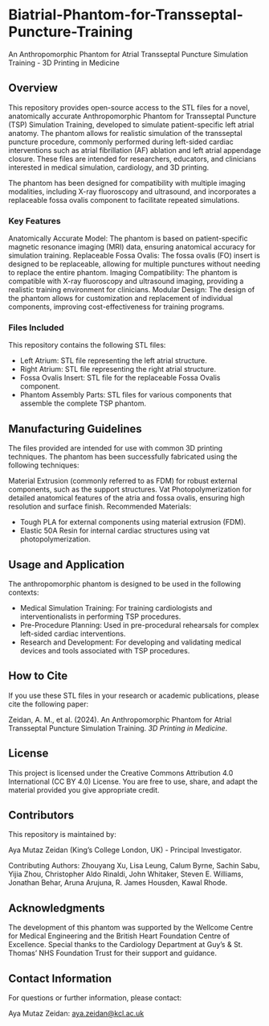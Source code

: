 # Biatrial-Phantom-for-Transseptal-Puncture-Training
An Anthropomorphic Phantom for Atrial Transseptal Puncture Simulation Training - 3D Printing in Medicine

## Overview
This repository provides open-source access to the STL files for a novel, anatomically accurate Anthropomorphic Phantom for Transseptal Puncture (TSP) Simulation Training, developed to simulate patient-specific left atrial anatomy. The phantom allows for realistic simulation of the transseptal puncture procedure, commonly performed during left-sided cardiac interventions such as atrial fibrillation (AF) ablation and left atrial appendage closure. These files are intended for researchers, educators, and clinicians interested in medical simulation, cardiology, and 3D printing.

The phantom has been designed for compatibility with multiple imaging modalities, including X-ray fluoroscopy and ultrasound, and incorporates a replaceable fossa ovalis component to facilitate repeated simulations.

### Key Features
Anatomically Accurate Model: The phantom is based on patient-specific magnetic resonance imaging (MRI) data, ensuring anatomical accuracy for simulation training.
Replaceable Fossa Ovalis: The fossa ovalis (FO) insert is designed to be replaceable, allowing for multiple punctures without needing to replace the entire phantom.
Imaging Compatibility: The phantom is compatible with X-ray fluoroscopy and ultrasound imaging, providing a realistic training environment for clinicians.
Modular Design: The design of the phantom allows for customization and replacement of individual components, improving cost-effectiveness for training programs.

### Files Included
This repository contains the following STL files:

- Left Atrium: STL file representing the left atrial structure.
- Right Atrium: STL file representing the right atrial structure.
- Fossa Ovalis Insert: STL file for the replaceable Fossa Ovalis component.
- Phantom Assembly Parts: STL files for various components that assemble the complete TSP phantom.

## Manufacturing Guidelines
The files provided are intended for use with common 3D printing techniques. The phantom has been successfully fabricated using the following techniques:

Material Extrusion (commonly referred to as FDM) for robust external components, such as the support structures.
Vat Photopolymerization for detailed anatomical features of the atria and fossa ovalis, ensuring high resolution and surface finish.
Recommended Materials:

- Tough PLA for external components using material extrusion (FDM).
- Elastic 50A Resin for internal cardiac structures using vat photopolymerization.

## Usage and Application
The anthropomorphic phantom is designed to be used in the following contexts:

- Medical Simulation Training: For training cardiologists and interventionalists in performing TSP procedures.
- Pre-Procedure Planning: Used in pre-procedural rehearsals for complex left-sided cardiac interventions.
- Research and Development: For developing and validating medical devices and tools associated with TSP procedures.

## How to Cite
If you use these STL files in your research or academic publications, please cite the following paper:

Zeidan, A. M., et al. (2024). An Anthropomorphic Phantom for Atrial Transseptal Puncture Simulation Training. _3D Printing in Medicine_.

## License
This project is licensed under the Creative Commons Attribution 4.0 International (CC BY 4.0) License. You are free to use, share, and adapt the material provided you give appropriate credit.

## Contributors
This repository is maintained by:

Aya Mutaz Zeidan (King’s College London, UK) - Principal Investigator.

Contributing Authors: Zhouyang Xu, Lisa Leung, Calum Byrne, Sachin Sabu, Yijia Zhou, Christopher Aldo Rinaldi, John Whitaker, Steven E. Williams, Jonathan Behar, Aruna Arujuna, R. James Housden, Kawal Rhode.

## Acknowledgments
The development of this phantom was supported by the Wellcome Centre for Medical Engineering and the British Heart Foundation Centre of Excellence. Special thanks to the Cardiology Department at Guy’s & St. Thomas’ NHS Foundation Trust for their support and guidance.

## Contact Information
For questions or further information, please contact:

Aya Mutaz Zeidan: aya.zeidan@kcl.ac.uk
